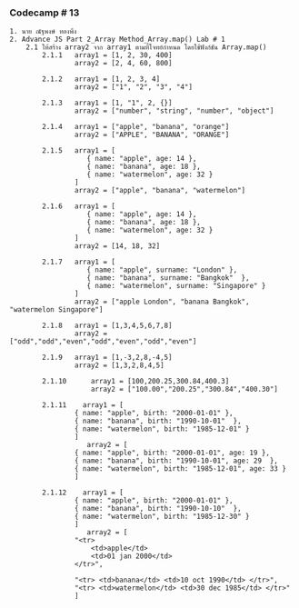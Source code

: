 ### Codecamp # 13
    1. นาย ณัฐพงษ์ ทองพึง
    2. Advance JS Part 2_Array Method_Array.map() Lab # 1
        2.1 ให้สร้าง array2 จาก array1 ตามที่โจทย์กำหนด โดยใช้ฟังก์ชัน Array.map()
            2.1.1   array1 = [1, 2, 30, 400]
                    array2 = [2, 4, 60, 800]

            2.1.2   array1 = [1, 2, 3, 4]
                    array2 = ["1", "2", "3", "4"]

            2.1.3   array1 = [1, "1", 2, {}]
                    array2 = ["number", "string", "number", "object"]

            2.1.4   array1 = ["apple", "banana", "orange"]
                    array2 = ["APPLE", "BANANA", "ORANGE"]

            2.1.5   array1 = [
                       { name: "apple", age: 14 },
                       { name: "banana", age: 18 },
                       { name: "watermelon", age: 32 }
                    ]
                    array2 = ["apple", "banana", "watermelon"]

            2.1.6   array1 = [
                       { name: "apple", age: 14 },
                       { name: "banana", age: 18 },
                       { name: "watermelon", age: 32 }
                    ]
                    array2 = [14, 18, 32]
                    
            2.1.7   array1 = [
                       { name: "apple", surname: "London" },
                       { name: "banana", surname: "Bangkok"  },
                       { name: "watermelon", surname: "Singapore" }
                    ]
                    array2 = ["apple London", "banana Bangkok", "watermelon Singapore"]

            2.1.8   array1 = [1,3,4,5,6,7,8]
                    array2 = ["odd","odd","even","odd","even","odd","even"]
            
            2.1.9   array1 = [1,-3,2,8,-4,5]
                    array2 = [1,3,2,8,4,5]

            2.1.10      array1 = [100,200.25,300.84,400.3]
                        array2 = ["100.00","200.25","300.84","400.30"]

            2.1.11    array1 = [
                    { name: "apple", birth: "2000-01-01" },
                    { name: "banana", birth: "1990-10-01"  },
                    { name: "watermelon", birth: "1985-12-01" }
                    ]
                       array2 = [
                    { name: "apple", birth: "2000-01-01", age: 19 },
                    { name: "banana", birth: "1990-10-01", age: 29  },
                    { name: "watermelon", birth: "1985-12-01", age: 33 }
                    ]

            2.1.12    array1 = [
                    { name: "apple", birth: "2000-01-01" },
                    { name: "banana", birth: "1990-10-10"  },
                    { name: "watermelon", birth: "1985-12-30" }
                    ]
                       array2 = [
                    "<tr>
                        <td>apple</td>
                        <td>01 jan 2000</td>
                    </tr>",

                    "<tr> <td>banana</td> <td>10 oct 1990</td> </tr>", 
                    "<tr> <td>watermelon</td> <td>30 dec 1985</td> </tr>" 
                    ]


